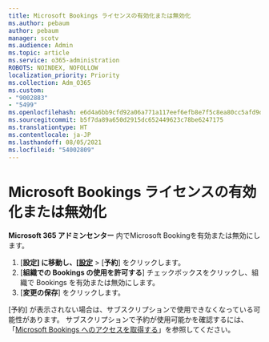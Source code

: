```yaml
---
title: Microsoft Bookings ライセンスの有効化または無効化
ms.author: pebaum
author: pebaum
manager: scotv
ms.audience: Admin
ms.topic: article
ms.service: o365-administration
ROBOTS: NOINDEX, NOFOLLOW
localization_priority: Priority
ms.collection: Adm_O365
ms.custom:
- "9002883"
- "5499"
ms.openlocfilehash: e6d4a6bb9cfd92a06a771a117eef6efb8e7f5c8ea80cc5afd9daa619f4bd3079
ms.sourcegitcommit: b5f7da89a650d2915dc652449623c78be6247175
ms.translationtype: HT
ms.contentlocale: ja-JP
ms.lasthandoff: 08/05/2021
ms.locfileid: "54002809"
---
```

# <a name="enable-or-disable-microsoft-bookings"></a>Microsoft Bookings ライセンスの有効化または無効化

**Microsoft 365 アドミンセンター** 内でMicrosoft Bookingを有効または無効にします。

1. [**設定] に移動し、[[設定](https://admin.microsoft.com/Adminportal/Home?source=applauncher#/Settings/Services)** > [**予約**] をクリックします。
2. [**組織での Bookings の使用を許可する**] チェックボックスをクリックし、組織で Bookings を有効または無効にします。
3. [**変更の保存**] をクリックします。

[予約] が表示されない場合は、サブスクリプションで使用できなくなっている可能性があります。 サブスクリプションで予約が使用可能かを確認するには、「[Microsoft Bookings へのアクセスを取得する](https://support.microsoft.com/en-us/office/get-access-to-microsoft-bookings-5382dc07-aaa5-45c9-8767-502333b214ce)」を参照してください。
